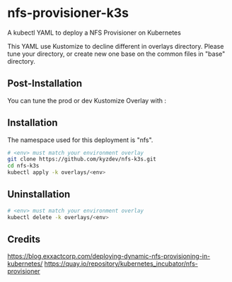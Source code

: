 # nfs-provisioner-k3s

A kubectl YAML to deploy a NFS Provisioner on Kubernetes

This YAML use Kustomize to decline different <env> in overlays directory.
Please tune your <env> directory, or create new one base on the common files in "base" directory. 

## Post-Installation

You can tune the prod or dev Kustomize Overlay with :

## Installation

The namespace used for this deployment is "nfs".

```bash
# <env> must match your environment overlay
git clone https://github.com/kyzdev/nfs-k3s.git
cd nfs-k3s
kubectl apply -k overlays/<env>
```
## Uninstallation

```bash
# <env> must match your environment overlay
kubectl delete -k overlays/<env>
```

## Credits

https://blog.exxactcorp.com/deploying-dynamic-nfs-provisioning-in-kubernetes/
https://quay.io/repository/kubernetes_incubator/nfs-provisioner